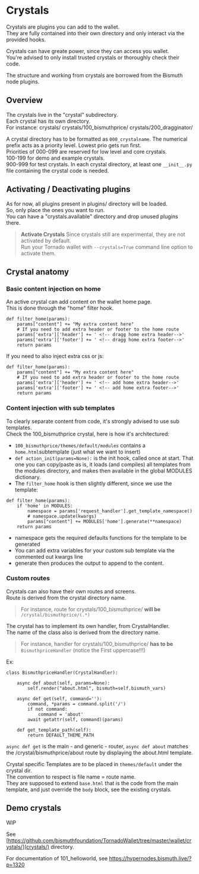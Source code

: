 # Crystals

Crystals are plugins you can add to the wallet.  
They are fully contained into their own directory and only interact via the provided hooks.

Crystals can have greate power, since they can access you wallet.  
You're advised to only install trusted crystals or thoroughly check their code.

The structure and working from crystals are borrowed from the Bismuth node plugins.

## Overview

The crystals live in the "crystal" subdirectory.  
Each crystal has its own directory.  
For instance:
crystals/
crystals/100_bismuthprice/
crystals/200_dragginator/

A crystal directory has to be formatted as `000_crystalname`. The numerical prefix acts as a priority level. Lowest prio gets run first.  
Priorities of 000-099 are reserved for low level and core crystals.  
100-199 for demo and example crystals.  
900-999 for test crystals.
In each crystal directory, at least one `__init__.py` file containing the crystal code is needed.

## Activating / Deactivating plugins

As for now, all plugins present in plugins/ directory will be loaded.  
So, only place the ones you want to run.  
You can have a "crystals.available" directory and drop unused plugins there.

> **Activate Crystals** Since crystals still are experimental, they are not activated by default.  
Run your Tornado wallet with `--crystals=True` command line option to activate them.

## Crystal anatomy

### Basic content injection on home

An active crystal can add content on the wallet home page.  
This is done through the "home" filter hook.  

```
def filter_home(params):
    params["content"] += "My extra content here"
    # If you need to add extra header or footer to the home route
    params['extra']['header'] += ' <!-- dragg home extra header-->'
    params['extra']['footer'] += ' <!-- dragg home extra footer-->'
    return params
```

If you need to also inject extra css or js:  
```
def filter_home(params):
    params["content"] += "My extra content here"
    # If you need to add extra header or footer to the home route
    params['extra']['header'] += ' <!-- add home extra header-->'
    params['extra']['footer'] += ' <!-- add home extra footer-->'
    return params
```

### Content injection with sub templates

To clearly separate content from code, it's strongly advised to use sub templates.  
Check the 100_bismuthprice crystal, here is how it's architectured:

* `100_bismuthprice/themes/default/modules` contains a `home.html`subtemplate (just what we want to insert)
* `def action_init(params=None):` is the init hook, called once at start. That one you can copy/paste as is, it loads (and compiles) all templates from the modules directory, and makes then available in the global MODULES dictionary.
* The `filter_home` hook is then slightly different, since we use the template:

```
def filter_home(params):
    if 'home' in MODULES:
        namespace = params['request_handler'].get_template_namespace()
        # namespace.update(kwargs)
        params["content"] += MODULES['home'].generate(**namespace)
    return params
```

- namespace gets the required defaults functions for the template to be generated  
- You can add extra variables for your custom sub template via the commented out kwargs line
- generate then produces the output to append to the content.


### Custom routes

Crystals can also have their own routes and screens.  
Route is derived from the crystal directory name.

> For instance, route for crystals/100_bismuthprice/ **will be** `/crystal/bismuthprice/(.*)`

The crystal has to implement its own handler, from CrystalHandler.  
The name of the class also is derived from the directory name.

> For instance, handler for crystals/100_bismuthprice/ **has to be** `BismuthpriceHandler` (notice the First uppercase!!!)

Ex:
```
class BismuthpriceHandler(CrystalHandler):

    async def about(self, params=None):
        self.render("about.html", bismuth=self.bismuth_vars)

    async def get(self, command=''):
        command, *params = command.split('/')
        if not command:
            command = 'about'
        await getattr(self, command)(params)

    def get_template_path(self):
        return DEFAULT_THEME_PATH 
```

`async def get` is the main - and generic - router, `async def about` matches the /crystal/bismuthprice/about route by displaying the about.html template.

Crystal specific Templates are to be placed in `themes/default` under the crystal dir.  
The convention to respect is file name = route name.  
They are supposed to extend `base.html` that is the code from the main template, and just override the `body` block, see the existing crystals.

## Demo crystals

WIP

See [https://github.com/bismuthfoundation/TornadoWallet/tree/master/wallet/crystals/](crystals/) directory.

For documentation of 101_helloworld, see https://hypernodes.bismuth.live/?p=1320
